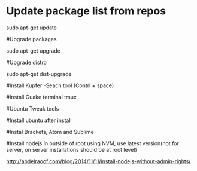 # Update package list from repos

sudo apt-get update

 
#Upgrade packages 

sudo apt-get upgrade


#Upgrade distro 

sudo apt-get dist-upgrade


#Install Kupfer -Seach tool (Contrl + space)

#Install Guake terminal tmux

#Ubuntu Tweak tools

#Install ubuntu after install

#Instal Brackets, Atom and Sublime

#Install nodejs in outside of root using NVM, use latest version(not for server, on server installations should be at root level)

http://abdelraoof.com/blog/2014/11/11/install-nodejs-without-admin-rights/



